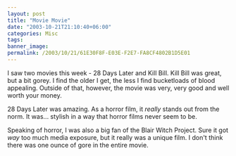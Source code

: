 ```yaml
---
layout: post
title: "Movie Movie"
date: "2003-10-21T21:10:40+06:00"
categories: Misc 
tags: 
banner_image: 
permalink: /2003/10/21/61E30F8F-E03E-F2E7-FA8CF4802B1D5E01
---
```


I saw two movies this week - 28 Days Later and Kill Bill. Kill Bill was great, but a bit gorey. I find the older I get, the less I find bucketloads of blood appealing. Outside of that, however, the movie was very, very good and well worth your money.

28 Days Later was amazing. As a horror film, it <i>really</i> stands out from the norm. It was... stylish in a way that horror films never seem to be. 

Speaking of horror, I was also a big fan of the Blair Witch Project. Sure it got <i>way</i> too much media exposure, but it really was a unique film. I don't think there was one ounce of gore in the entire movie.